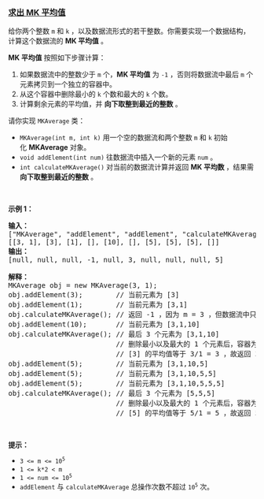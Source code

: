 ### [求出 MK 平均值](https://leetcode-cn.com/problems/finding-mk-average)

<p>给你两个整数&nbsp;<code>m</code>&nbsp;和&nbsp;<code>k</code>&nbsp;，以及数据流形式的若干整数。你需要实现一个数据结构，计算这个数据流的 <b>MK 平均值</b>&nbsp;。</p>

<p><strong>MK 平均值</strong>&nbsp;按照如下步骤计算：</p>

<ol>
	<li>如果数据流中的整数少于 <code>m</code>&nbsp;个，<strong>MK 平均值</strong>&nbsp;为 <code>-1</code>&nbsp;，否则将数据流中最后 <code>m</code>&nbsp;个元素拷贝到一个独立的容器中。</li>
	<li>从这个容器中删除最小的 <code>k</code>&nbsp;个数和最大的 <code>k</code>&nbsp;个数。</li>
	<li>计算剩余元素的平均值，并 <strong>向下取整到最近的整数</strong>&nbsp;。</li>
</ol>

<p>请你实现&nbsp;<code>MKAverage</code>&nbsp;类：</p>

<ul>
	<li><code>MKAverage(int m, int k)</code>&nbsp;用一个空的数据流和两个整数 <code>m</code>&nbsp;和 <code>k</code>&nbsp;初始化&nbsp;<strong>MKAverage</strong>&nbsp;对象。</li>
	<li><code>void addElement(int num)</code>&nbsp;往数据流中插入一个新的元素&nbsp;<code>num</code>&nbsp;。</li>
	<li><code>int calculateMKAverage()</code>&nbsp;对当前的数据流计算并返回 <strong>MK 平均数</strong>&nbsp;，结果需 <strong>向下取整到最近的整数</strong> 。</li>
</ul>

<p>&nbsp;</p>

<p><strong>示例 1：</strong></p>

<pre>
<strong>输入：</strong>
["MKAverage", "addElement", "addElement", "calculateMKAverage", "addElement", "calculateMKAverage", "addElement", "addElement", "addElement", "calculateMKAverage"]
[[3, 1], [3], [1], [], [10], [], [5], [5], [5], []]
<strong>输出：</strong>
[null, null, null, -1, null, 3, null, null, null, 5]

<strong>解释：</strong>
MKAverage obj = new MKAverage(3, 1); 
obj.addElement(3);        // 当前元素为 [3]
obj.addElement(1);        // 当前元素为 [3,1]
obj.calculateMKAverage(); // 返回 -1 ，因为 m = 3 ，但数据流中只有 2 个元素
obj.addElement(10);       // 当前元素为 [3,1,10]
obj.calculateMKAverage(); // 最后 3 个元素为 [3,1,10]
                          // 删除最小以及最大的 1 个元素后，容器为 [3]
                          // [3] 的平均值等于 3/1 = 3 ，故返回 3
obj.addElement(5);        // 当前元素为 [3,1,10,5]
obj.addElement(5);        // 当前元素为 [3,1,10,5,5]
obj.addElement(5);        // 当前元素为 [3,1,10,5,5,5]
obj.calculateMKAverage(); // 最后 3 个元素为 [5,5,5]
                          // 删除最小以及最大的 1 个元素后，容器为 [5]
                          // [5] 的平均值等于 5/1 = 5 ，故返回 5
</pre>

<p>&nbsp;</p>

<p><strong>提示：</strong></p>

<ul>
	<li><code>3 &lt;= m &lt;= 10<sup>5</sup></code></li>
	<li><code>1 &lt;= k*2 &lt; m</code></li>
	<li><code>1 &lt;= num &lt;= 10<sup>5</sup></code></li>
	<li><code>addElement</code> 与&nbsp;<code>calculateMKAverage</code>&nbsp;总操作次数不超过 <code>10<sup>5</sup></code> 次。</li>
</ul>

